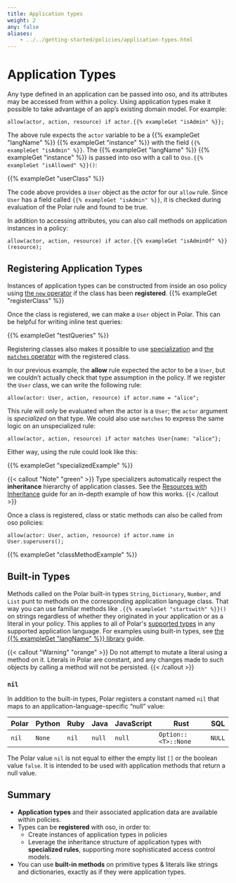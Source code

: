 ```yaml
---
title: Application types
weight: 2
any: false
aliases: 
    - ../../getting-started/policies/application-types.html
---
```


# Application Types

Any type defined in an application can be passed into oso, and its attributes
may be accessed from within a policy. Using application types make it possible
to take advantage of an app’s existing domain model. For example:

```polar
allow(actor, action, resource) if actor.{{% exampleGet "isAdmin" %}};
```

<!-- TODO(gj): Link `Oso.isAllowed()` once API docs are setup. -->
The above rule expects the `actor` variable to be a {{% exampleGet "langName"
%}} {{% exampleGet "instance" %}} with the field `{{% exampleGet "isAdmin"
%}}`. The {{% exampleGet "langName" %}} {{% exampleGet "instance" %}} is passed
into oso with a call to `Oso.{{% exampleGet "isAllowed" %}}()`:

{{% exampleGet "userClass" %}}

The code above provides a `User` object as the *actor* for our `allow` rule.
Since `User` has a field called `{{% exampleGet "isAdmin" %}}`, it is checked
during evaluation of the Polar rule and found to be true.

In addition to accessing attributes, you can also call methods on application
instances in a policy:

```polar
allow(actor, action, resource) if actor.{{% exampleGet "isAdminOf" %}}(resource);
```

## Registering Application Types

Instances of application types can be constructed from inside an oso policy
using [the `new` operator](polar-syntax#new) if the class has been
**registered**. {{% exampleGet "registerClass" %}}

Once the class is registered, we can make a `User` object in Polar. This can be
helpful for writing inline test queries:

{{% exampleGet "testQueries" %}}

Registering classes also makes it possible to use
[specialization](polar-syntax#specialization) and [the `matches`
operator](polar-syntax#matches-operator) with the registered class.

In our previous example, the **allow** rule expected the actor to be a `User`,
but we couldn’t actually check that type assumption in the policy. If we
register the `User` class, we can write the following rule:

```polar
allow(actor: User, action, resource) if actor.name = "alice";
```

This rule will only be evaluated when the actor is a `User`; the `actor`
argument is *specialized* on that type. We could also use `matches` to express
the same logic on an unspecialized rule:

```polar
allow(actor, action, resource) if actor matches User{name: "alice"};
```

Either way, using the rule could look like this:

{{% exampleGet "specializedExample" %}}

{{< callout "Note" "green" >}}
  Type specializers automatically respect the **inheritance** hierarchy of
  application classes. See the [Resources with
  Inheritance](learn/policies/examples/inheritance) guide for an in-depth
  example of how this works.
{{< /callout >}}

Once a class is registered, class or static methods can also be called from oso
policies:

```polar
allow(actor: User, action, resource) if actor.name in User.superusers();
```

{{% exampleGet "classMethodExample" %}}

## Built-in Types

Methods called on the Polar built-in types `String`, `Dictionary`, `Number`,
and `List` punt to methods on the corresponding application language class.
That way you can use familiar methods like `.{{% exampleGet "startswith" %}}()`
on strings regardless of whether they originated in your application or as a
literal in your policy. This applies to all of Polar's [supported
types](polar-syntax#primitive-types) in any supported application language. For
examples using built-in types, see [the {{% exampleGet "langName" %}}
library](reference/classes) guide.

{{< callout "Warning" "orange" >}}
  Do not attempt to mutate a literal using a method on it. Literals in Polar
  are constant, and any changes made to such objects by calling a method will
  not be persisted.
{{< /callout >}}

### `nil`

In addition to the built-in types, Polar registers a constant named
`nil` that maps to an application-language-specific “null” value:

| Polar | Python | Ruby  | Java   | JavaScript | Rust                | SQL    |
| ----- | ------ | ----- | ------ | ---------- | ------------------- | ------ |
| `nil` | `None` | `nil` | `null` | `null`     | `Option::<T>::None` | `NULL` |

The Polar value `nil` is not equal to either the empty list `[]`
or the boolean value `false`. It is intended to be used with application
methods that return a null value.

## Summary

* **Application types** and their associated application data are available
  within policies.
* Types can be **registered** with oso, in order to:
  * Create instances of application types in policies
  * Leverage the inheritance structure of application types with **specialized
    rules**, supporting more sophisticated access control models.
* You can use **built-in methods** on primitive types & literals like strings
  and dictionaries, exactly as if they were application types.
